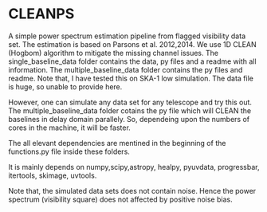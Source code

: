 # CLEANPS
A simple power spectrum estimation pipeline from flagged visibility data set. The estimation is based on Parsons et al. 2012,2014. 
We use 1D CLEAN (Hogbom) algorithm to mitigate the missing channel issues. 
The single_baseline_data folder contains the data,  py files and a readme with all information.
The multiple_baseline_data folder contains the py files and readme. Note that, I have tested this on SKA-1 low simulation. The data file is huge, so unable to 
provide here.

However, one can simulate any data set for any telescope and try this out. The multiple_baseline_data  folder cotains the py file which will CLEAN the baselines in delay domain parallely. So, dependeing upon the numbers of cores in the machine, it will be faster. 

The all elevant dependencies are mentined in the beginning of the functions.py file inside these folders. 

It is mainly depends on numpy,scipy,astropy, healpy, pyuvdata, progressbar, itertools, skimage, uvtools. 

Note that, the simulated data sets does not contain noise. Hence the power spectrum (visibility square) does not affected by positive noise bias. 
